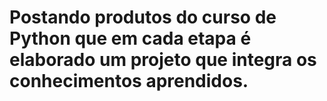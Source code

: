 # Postando produtos do curso de Python que em cada etapa é elaborado um projeto que integra os conhecimentos aprendidos.
